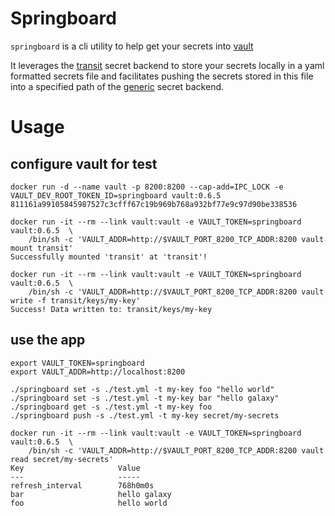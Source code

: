 # Springboard

`springboard` is a cli utility to help get your secrets into [vault](https://www.vaultproject.io)

It leverages the [transit](https://www.vaultproject.io/docs/secrets/transit/index.html) secret backend to 
store your secrets locally in a yaml formatted secrets file and facilitates pushing
the secrets stored in this file into a specified path of the
[generic](https://www.vaultproject.io/docs/secrets/generic/index.html) secret backend.

# Usage

## configure vault for test



	docker run -d --name vault -p 8200:8200 --cap-add=IPC_LOCK -e VAULT_DEV_ROOT_TOKEN_ID=springboard vault:0.6.5
	811161a99105845987527c3cfff67c19b969b768a932bf77e9c97d90be338536

	docker run -it --rm --link vault:vault -e VAULT_TOKEN=springboard vault:0.6.5  \
		/bin/sh -c 'VAULT_ADDR=http://$VAULT_PORT_8200_TCP_ADDR:8200 vault mount transit'
	Successfully mounted 'transit' at 'transit'!

	docker run -it --rm --link vault:vault -e VAULT_TOKEN=springboard vault:0.6.5  \
		/bin/sh -c 'VAULT_ADDR=http://$VAULT_PORT_8200_TCP_ADDR:8200 vault write -f transit/keys/my-key'
	Success! Data written to: transit/keys/my-key


## use the app

	export VAULT_TOKEN=springboard
	export VAULT_ADDR=http://localhost:8200 

	./springboard set -s ./test.yml -t my-key foo "hello world"
	./springboard set -s ./test.yml -t my-key bar "hello galaxy"
	./springboard get -s ./test.yml -t my-key foo
	./springboard push -s ./test.yml -t my-key secret/my-secrets

	docker run -it --rm --link vault:vault -e VAULT_TOKEN=springboard vault:0.6.5  \
		/bin/sh -c 'VAULT_ADDR=http://$VAULT_PORT_8200_TCP_ADDR:8200 vault read secret/my-secrets'
	Key                     Value
	---                     -----
	refresh_interval        768h0m0s
	bar                     hello galaxy
	foo                     hello world

